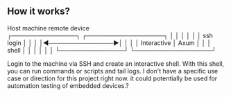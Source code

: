 How it works?
--------------
   Host machine                       remote device  
 ┌───────────────┐                 ┌──────────────────┐
 │               │                 │                  │
 │               │    ssh login    │                  │
 │               │◄───────────────►│                  │
 │               │   Interactive   │       Axum       │
 │               │      shell      │                  │
 │               │                 │                  │
 └───────────────┘                 └──────────────────┘

Login to the machine via SSH and create an interactive shell. With this shell, you can run commands or scripts and tail logs. 
I don't have a specific use case or direction for this project right now. it could potentially be used for automation testing of embedded devices.?
